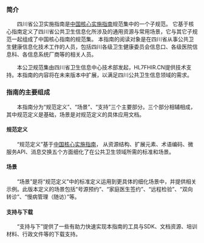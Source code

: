 ### 简介
&emsp;&emsp;四川省公卫实施指南是[中国核心实施指南](http://build.fhir.org/ig/HL7China/CN-CORE-R4/)规范集中的一个子规范。
它基于核心指南定义了四川省公共卫生信息化所涉及的通用资源与常用场景，它与其它子规范一起组成了中国核心指南的规范集。
本指南的阅读对象是在四川省从事公共卫生健康信息化技术工作的人员，包括四川各级卫生健康委员会信息口、各级医院信息科、各信息系统厂商等的相关人员。

&emsp;&emsp;本公卫规范集由四川省卫生信息中心技术部发起，HL7FHIR.CN提供技术支持。本指南的内容将在未来版本中扩展，以满足四川公共卫生信息领域的需求。

### 指南的主要组成
&emsp;&emsp;本指南分为“规范定义”、“场景”、“支持”三个主要部分。三个部分相辅相成，其中规范定义是基础，场景是对规范定义的具体应用文档。

#### 规范定义
&emsp;&emsp;“规范定义”基于[中国核心实施指南](http://build.fhir.org/ig/HL7China/CN-CORE-R4/)，
从资源结构、扩展元素、术语编码、微服务API、消息交换五个方面细化了在公共卫生领域所需的标准和场景。



#### 场景
&emsp;&emsp;“场景”是将“规范定义”中的标准定义运用到更具体的细化场景中，并提供相关示例。此版本定义的场景包括“号源预约”、“家庭医生签约”、“远程检验”、“双向转诊”、“慢病管理（随访）”等。



#### 支持与下载
&emsp;&emsp;“支持与下”提供了一些有助力快速实现本指南的工具与SDK、文档资源、培训材料、行政文件等的下载支持。

